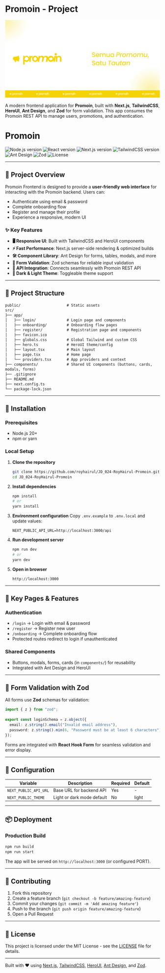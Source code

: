 # Promoin - Project

![Promoin Banner](./docs/promoin-banner.png)

A modern frontend application for **Promoin**, built with **Next.js**, **TailwindCSS**, **HeroUI**, **Ant Design**, and **Zod** for form validation. This app consumes the Promoin REST API to manage users, promotions, and authentication.

# Promoin

![Node.js version](https://img.shields.io/badge/node-22.18.0-blue?style=flat-square&logo=node.js)
![React version](https://img.shields.io/badge/react-19.1.0-61dafb?style=flat-square&logo=react)
![Next.js version](https://img.shields.io/badge/next.js-15.5.2-black?style=flat-square&logo=next.js)
![TailwindCSS version](https://img.shields.io/badge/tailwindcss-4-blue?style=flat-square&logo=tailwind-css)
![Ant Design](https://img.shields.io/badge/AntDesign-5.10-purple?logo=ant-design)
![Zod](https://img.shields.io/badge/Zod-3.24-yellow)
![License](https://img.shields.io/badge/license-private-lightgrey?style=flat-square)

---

## 🎯 Project Overview

Promoin Frontend is designed to provide a **user-friendly web interface** for interacting with the Promoin backend. Users can:

- Authenticate using email & password
- Complete onboarding flow
- Register and manage their profile
- Experience a responsive, modern UI

### ✨ Key Features

- **🖥️ Responsive UI**: Built with TailwindCSS and HeroUI components
- **⚡ Fast Performance**: Next.js server-side rendering & optimized builds
- **🛠️ Component Library**: Ant Design for forms, tables, modals, and more
- **🧩 Form Validation**: Zod schemas for reliable input validation
- **🔄 API Integration**: Connects seamlessly with Promoin REST API
- **🎨 Dark & Light Theme**: Toggleable theme support

---

## 📁 Project Structure

```
public/                     # Static assets
src/
├── app/
│   ├── login/              # Login page and components
│   ├── onboarding/         # Onboarding flow pages
│   ├── register/           # Registration page and components
│   ├── favicon.ico
│   ├── globals.css         # Global Tailwind and custom CSS
│   ├── hero.ts             # HeroUI theme/config
│   ├── layout.tsx          # Main layout
│   ├── page.tsx            # Home page
│   └── providers.tsx       # App providers and context
├── components/             # Shared UI components (buttons, cards, modals, forms)
├── .gitignore
├── README.md
├── next.config.ts
└── package-lock.json
```

---

## 🚀 Installation

### Prerequisites

- Node.js 20+
- npm or yarn

### Local Setup

1. **Clone the repository**

   ```bash
   git clone https://github.com/royhairul/JD_024-RoyHairul-Promoin.git
   cd JD_024-RoyHairul-Promoin
   ```

2. **Install dependencies**

   ```bash
   npm install
   # or
   yarn install
   ```

3. **Environment configuration**
   Copy `.env.example` to `.env.local` and update values:

   ```env
   NEXT_PUBLIC_API_URL=http://localhost:3000/api
   ```

4. **Run development server**

   ```bash
   npm run dev
   # or
   yarn dev
   ```

5. **Open in browser**

   ```
   http://localhost:3000
   ```

---

## 🔑 Key Pages & Features

### Authentication

- `/login` → Login with email & password
- `/register` → Register new user
- `/onboarding` → Complete onboarding flow
- Protected routes redirect to login if unauthenticated

### Shared Components

- Buttons, modals, forms, cards (in `components/`) for reusability
- Integrated with Ant Design and HeroUI

---

## 🧩 Form Validation with Zod

All forms use **Zod** schemas for validation:

```ts
import { z } from "zod";

export const loginSchema = z.object({
  email: z.string().email("Invalid email address"),
  password: z.string().min(6, "Password must be at least 6 characters"),
});
```

Forms are integrated with **React Hook Form** for seamless validation and error display.

---

## 🔧 Configuration

| Variable              | Description                | Required | Default |
| --------------------- | -------------------------- | -------- | ------- |
| `NEXT_PUBLIC_API_URL` | Base URL for backend API   | Yes      | -       |
| `NEXT_PUBLIC_THEME`   | Light or dark mode default | No       | light   |

---

## 📦 Deployment

### Production Build

```bash
npm run build
npm run start
```

The app will be served on `http://localhost:3000` (or configured PORT).

---

## 🤝 Contributing

1. Fork this repository
2. Create a feature branch (`git checkout -b feature/amazing-feature`)
3. Commit your changes (`git commit -m 'Add amazing feature'`)
4. Push to the branch (`git push origin feature/amazing-feature`)
5. Open a Pull Request

---

## 📝 License

This project is licensed under the MIT License - see the [LICENSE](LICENSE) file for details.

---

Built with ❤️ using [Next.js](https://nextjs.org/), [TailwindCSS](https://tailwindcss.com/), [HeroUI](https://heroui.dev/), [Ant Design](https://ant.design/), and [Zod](https://zod.dev/).
